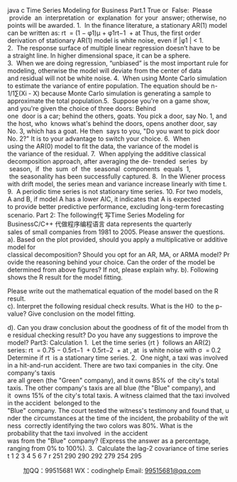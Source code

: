 java c
Time Series Modeling for Business 
Part.1 True or  False:  Please  provide  an  interpretation  or  explanation  for your  answer; otherwise, no points will be awarded.
1.  In the finance literature, a stationary AR(1) model can be written as: rt  = (1 − φ1)μ + φ1rt−1  + at
Thus, the first order derivation of stationary AR(1) model is white noise, even if |φ1 | < 1.
2.  The response surface of multiple linear regression doesn’t have to be a straight line. In higher dimensional space, it can be a sphere.
3.  When we are doing regression, “unbiased” is the most important rule for modeling, otherwise the model will deviate from the center of data and residual will not be white noise.
4.  When using Monte Carlo simulation to estimate the variance of entire population. The equation should be n-1/1∑(Xi - X)
because Monte Carlo simulation is generating a sample to approximate the total population.5.  Suppose you're on a game show, and you're given the choice of three doors: Behind one  door is a car; behind the others, goats. You pick a door, say No. 1, and the host, who  knows what's behind the doors, opens another door, say No. 3, which has a goat. He then  says to you, "Do you want to pick door No. 2?" It is to your advantage to switch your choice.
6.  When using the AR(0) model to fit the data, the variance of the model is the variance of the residual.
7.  When applying the additive classical decomposition approach, after averaging the de- trended  series  by  season,  if  the  sum  of  the  seasonal  components  equals  1,  the seasonality has been successfully captured.
8.  In the Wiener process with drift model, the series mean and variance increase linearly with time t.
9.  A periodic time series is not stationary time series.
10. For two models, A and B, if model A has a lower AIC, it indicates that A is expected to provide better predictive performance, excluding long-term forecasting scenario.
Part 2: The following代 写Time Series Modeling for BusinessC/C++
代做程序编程语言 data represents the quarterly sales of small companies from 1981 to 2005. Please answer the questions.
a). Based on the plot provided, should you apply a multiplicative or additive model for classical decomposition? Should you opt for an AR, MA, or ARMA model? Provide the reasoning behind your choice. Can the order of the model be determined from above figures? If not, please explain why.
b). Following shows the R result for the model fitting.

Please write out the mathematical equation of the model based on the R result.
c). Interpret the following residual check results. What is the H0  to the p-value? Give conclusion on the model fitting.

d). Can you draw conclusion about the goodness of fit of the model from the residual checking result? Do you have any suggestions to improve the model?
Part3: Calculation
1.  Let the time series {rt }  follows an AR(2) series:
rt  = 0.75 − 0.5rt−1  + 0.5rt−2  + at , at  is white noise with σ  = 0.2
Determine if rt  is a stationary time series.
2.  One night, a taxi was involved in a hit-and-run accident. There are two taxi companies in  the city. One company's taxis are all green (the "Green" company), and it owns 85% of  the city's total taxis. The other company's taxis are all blue (the "Blue" company), and it  owns 15% of the city's total taxis. A witness claimed that the taxi involved in the accident  belonged to the "Blue" company. The court tested the witness's testimony and found that, under the circumstances at the time of the incident, the probability of the witness  correctly identifying the two colors was 80%. What is the probability that the taxi involved  in the accident was from the "Blue" company? (Express the answer as a percentage, ranging from 0% to 100%).
3.  Calculate the lag-2 covariance of time series
t 
1 
2 
3 
4 
5 
6 
7 
r 
251 
290 
290 
292 
279 
254 
295 



         
加QQ：99515681  WX：codinghelp  Email: 99515681@qq.com
